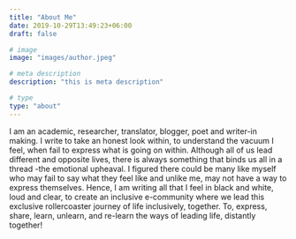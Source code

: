 ```yaml
---
title: "About Me"
date: 2019-10-29T13:49:23+06:00
draft: false

# image
image: "images/author.jpeg"

# meta description
description: "this is meta description"

# type
type: "about"
---
```


I am an academic, researcher, translator, blogger, poet and writer-in making. I write to take an honest look within, to understand the vacuum I feel, when fail to express what is going on within. Although all of us lead different and opposite lives, there is always something that binds us all in a thread -the emotional upheaval. I figured there could be many like myself who may fail to say what they feel like and unlike me, may not have a way to express themselves. Hence, I am writing all that I feel in black and white, loud and clear, to create an inclusive e-community where we lead this exclusive rollercoaster journey of life inclusively, together. To, express, share, learn, unlearn, and re-learn the ways of leading life, distantly together!

